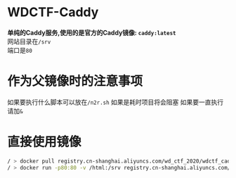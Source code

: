 # WDCTF-Caddy
**单纯的Caddy服务,使用的是官方的Caddy镜像: `caddy:latest`**<br>
网站目录在`/srv`<br>
端口是`80`

# 作为父镜像时的注意事项
如果要执行什么脚本可以放在`/n2r.sh`
如果是耗时项目将会阻塞
如果要一直执行请加`&`

# 直接使用镜像
```bash
/ > docker pull registry.cn-shanghai.aliyuncs.com/wd_ctf_2020/wdctf_caddy
/ > docker run -p80:80 -v /html:/srv registry.cn-shanghai.aliyuncs.com/wd_ctf_2020/wdctf_caddy
```
